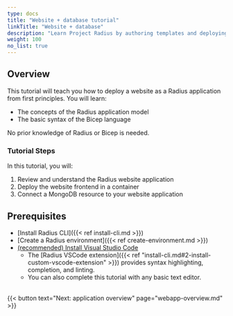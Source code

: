 ```yaml
---
type: docs
title: "Website + database tutorial"
linkTitle: "Website + database"
description: "Learn Project Radius by authoring templates and deploying a website with a database."
weight: 100
no_list: true
---
```


## Overview

This tutorial will teach you how to deploy a website as a Radius application from first principles. You will learn:  

- The concepts of the Radius application model 
- The basic syntax of the Bicep language 

No prior knowledge of Radius or Bicep is needed.

### Tutorial Steps
In this tutorial, you will:
1. Review and understand the Radius website application
1. Deploy the website frontend in a container
1. Connect a MongoDB resource to your website application

## Prerequisites

- [Install Radius CLI]({{< ref install-cli.md >}})
- [Create a Radius environment]({{< ref create-environment.md >}})
- [(recommended) Install Visual Studio Code](https://code.visualstudio.com/)
   - The [Radius VSCode extension]({{< ref "install-cli.md#2-install-custom-vscode-extension" >}}) provides syntax highlighting, completion, and linting.
   - You can also complete this tutorial with any basic text editor.

<br>{{< button text="Next: application overview" page="webapp-overview.md" >}}